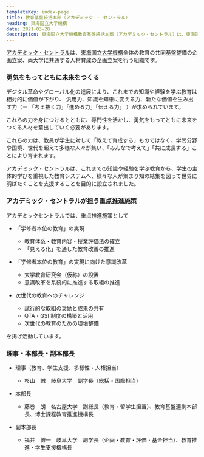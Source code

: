 ```yaml
---
templateKey: index-page
title: 教育基盤統括本部（アカデミック ・ セントラル）
heading: 東海国立大学機構
date: 2021-03-28
description: 東海国立大学機構教育基盤統括本部（アカデミック・セントラル）は、東海国立大学機構全体の教育の共同基盤整備の企画立案、両大学に共通する人材育成の企画立案を行う組織です。
---
```

[アカデミック・セントラル](https://www.thers.ac.jp/research/academic-central/)は、[東海国立大学機構](https://www.thers.ac.jp)全体の教育の共同基盤整備の企画立案、両大学に共通する人材育成の企画立案を行う組織です。

### 勇気をもってともに未来をつくる

デジタル革命やグローバル化の進展により、これまでの知識や経験を学ぶ教育は相対的に価値が下がり、 汎用力、知識を知恵に変える力、新たな価値を生み出す力（＝ 「考え抜く力」「進める力」「伝える力」 ）が求められています。

これらの力を身につけるとともに、専門性を活かし、勇気をもってともに未来をつくる人材を輩出していく必要があります。

これらの力は、教員が学生に対して「教えて育成する」ものではなく、学問分野や国境、世代を超えて多様な人々が集い、「みんなで考えて」「共に成長する」ことにより育まれます。

アカデミック・セントラルは、これまでの知識や経験を学ぶ教育から、学生の主体的学びを重視した教育システムへ、様々な人が集まり知の結集を図って世界に羽ばたくことを支援することを目的に設立されました。

### アカデミック・セントラルが担う重点推進施策

アカデミックセントラルでは、重点推進施策として

* 「学修者本位の教育」の実現

  * 教育体系・教育内容・授業評価法の確⽴
  * 「⾒える化」を通した教育改善の推進
* 「学修者本位の教育」の実現に向けた意識改革

  * ⼤学教育研究会（仮称）の設置
  * 意識改⾰を系統的に推進する取組の推進
* 次世代の教育へのチャレンジ

  * 試⾏的な取組の奨励と成果の共有
  * QTA・GSI 制度の構築と活⽤
  * 次世代の教育のための環境整備

を掲げ活動しています。

### 理事・本部長・副本部長

* 理事（教育、学生支援、多様性・人権担当）

  * 杉山　誠　岐阜大学　副学長（総括・国際担当）
* 本部長

  * 藤巻　朗　名古屋大学　副総長（教育・留学生担当）、教育基盤連携本部長、博士課程教育推進機構長
* 副本部長

  * 福井　博一　岐阜大学　副学長（企画・教育・評価・基金担当）、教育推進・学生支援機構長